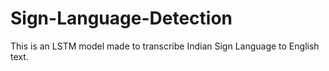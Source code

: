 # Sign-Language-Detection
This is an LSTM model made to transcribe Indian Sign Language to English text.
